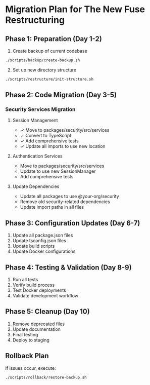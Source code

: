 # Migration Plan for The New Fuse Restructuring

## Phase 1: Preparation (Day 1-2)
1. Create backup of current codebase
```bash
./scripts/backup/create-backup.sh
```

2. Set up new directory structure
```bash
./scripts/restructure/init-structure.sh
```

## Phase 2: Code Migration (Day 3-5)

### Security Services Migration
1. Session Management
   - ✓ Move to packages/security/src/services
   - ✓ Convert to TypeScript
   - ✓ Add comprehensive tests
   - ✓ Update all imports to use new location

2. Authentication Services
   - Move to packages/security/src/services
   - Update to use new SessionManager
   - Add comprehensive tests

3. Update Dependencies
   - Update all packages to use @your-org/security
   - Remove old security-related dependencies
   - Update import paths in all files

## Phase 3: Configuration Updates (Day 6-7)
1. Update all package.json files
2. Update tsconfig.json files
3. Update build scripts
4. Update Docker configurations

## Phase 4: Testing & Validation (Day 8-9)
1. Run all tests
2. Verify build process
3. Test Docker deployments
4. Validate development workflow

## Phase 5: Cleanup (Day 10)
1. Remove deprecated files
2. Update documentation
3. Final testing
4. Deploy to staging

## Rollback Plan
If issues occur, execute:
```bash
./scripts/rollback/restore-backup.sh
```
